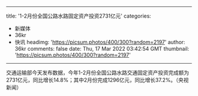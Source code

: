 
---
title: '1-2月份全国公路水路固定资产投资2731亿元'
categories: 
 - 新媒体
 - 36kr
 - 快讯
headimg: 'https://picsum.photos/400/300?random=2197'
author: 36kr
comments: false
date: Thu, 17 Mar 2022 03:42:54 GMT
thumbnail: 'https://picsum.photos/400/300?random=2197'
---

<div>   
交通运输部今天发布数据，今年1-2月份全国公路水路交通固定资产投资完成额为2731亿元，同比增长14.8%；其中2月份完成1296亿元，同比增长37.2%。（央视新闻）  
</div>
            
